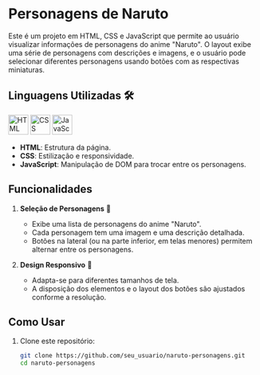 # Personagens de Naruto

Este é um projeto em HTML, CSS e JavaScript que permite ao usuário visualizar informações de personagens do anime "Naruto". O layout exibe uma série de personagens com descrições e imagens, e o usuário pode selecionar diferentes personagens usando botões com as respectivas miniaturas.

## Linguagens Utilizadas 🛠️

<p>
  <img src="https://img.icons8.com/color/48/000000/html-5--v1.png" alt="HTML Logo" width="40" height="40"/>
  <img src="https://img.icons8.com/color/48/000000/css3.png" alt="CSS Logo" width="40" height="40"/>
  <img src="https://img.icons8.com/color/48/000000/javascript--v1.png" alt="JavaScript Logo" width="40" height="40"/>
</p>

- **HTML**: Estrutura da página.
- **CSS**: Estilização e responsividade.
- **JavaScript**: Manipulação de DOM para trocar entre os personagens.

## Funcionalidades

1. **Seleção de Personagens** 👥
   - Exibe uma lista de personagens do anime "Naruto".
   - Cada personagem tem uma imagem e uma descrição detalhada.
   - Botões na lateral (ou na parte inferior, em telas menores) permitem alternar entre os personagens.

2. **Design Responsivo** 📱
   - Adapta-se para diferentes tamanhos de tela.
   - A disposição dos elementos e o layout dos botões são ajustados conforme a resolução.

## Como Usar

1. Clone este repositório:
   ```bash
   git clone https://github.com/seu_usuario/naruto-personagens.git
   cd naruto-personagens
